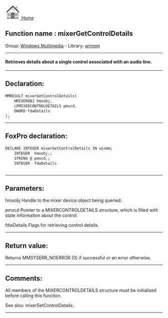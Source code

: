 [<img src="../../images/home.png"> Home ](https://github.com/VFPX/Win32API)  

## Function name : mixerGetControlDetails
Group: [Windows Multimedia](../../functions_group.md#Windows_Multimedia)  -  Library: [winmm](../../libraries.md#winmm)  
***  


#### Retrieves details about a single control associated with an audio line.
***  


## Declaration:
```foxpro  
MMRESULT mixerGetControlDetails(
	HMIXEROBJ hmxobj,
	LPMIXERCONTROLDETAILS pmxcd,
	DWORD fdwDetails
);  
```  
***  


## FoxPro declaration:
```foxpro  
DECLARE INTEGER mixerGetControlDetails IN winmm;
	INTEGER  hmxobj,;
	STRING @ pmxcd,;
	INTEGER  fdwDetails
  
```  
***  


## Parameters:
hmxobj
Handle to the mixer device object being queried.

pmxcd
Pointer to a MIXERCONTROLDETAILS structure, which is filled with state information about the control. 

fdwDetails
Flags for retrieving control details. 
  
***  


## Return value:
Returns MMSYSERR_NOERROR (0) if successful or an error otherwise.  
***  


## Comments:
All members of the MIXERCONTROLDETAILS structure must be initialized before calling this function.  
  
See also: mixerSetControlDetails.  
  
***  

